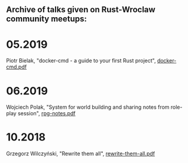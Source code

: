 Archive of talks given on Rust-Wroclaw community meetups:
----

# 05.2019
Piotr Bielak, "docker-cmd - a guide to your first Rust project", [docker-cmd.pdf](05-2019-docker-cmd.pdf)

# 06.2019
Wojciech Polak, "System for world building and sharing notes from role-play session", [rpg-notes.pdf](06-2019-rpg-notes.pdf)

# 10.2018
Grzegorz Wilczyński, "Rewrite them all", [rewrite-them-all.pdf](10-2018-rewrite-them-all.pdf)
